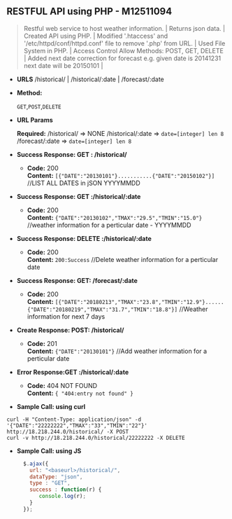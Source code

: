 **RESTFUL API using PHP - M12511094**
----
  >Restful web service to host weather information. |
  >Returns json data. |
  >Created API using PHP. |
  >Modified '.htaccess' and '/etc/httpd/conf/httpd.conf' file to remove '.php' from URL. |
  >Used File System in PHP. |
  >Access Control Allow Methods: POST, GET, DELETE  |
  >Added next date correction for forecast e.g. given date is 20141231 next date will be 20150101 |

* **URLS**
  <baseurl>/historical/ |
  <baseurl>/historical/:date |
  <baseurl>/forecast/:date 

* **Method:**

  `GET`,`POST`,`DELETE`
  
*  **URL Params**

   **Required:**
  <baseurl>/historical/ => NONE
  <baseurl>/historical/:date =>   `date=[integer] len 8`
  <baseurl>/forecast/:date =>   `date=[integer] len 8`

* **Success Response:  GET :  <baseurl>/historical/**
 	 * **Code:** 200 <br />
   	 **Content:** `[{"DATE":"20130101"}...........{"DATE":"20150102"}]`
	//LIST ALL DATES in jSON YYYYMMDD
* **Success Response:  GET :<baseurl>/historical/:date** 
 	 * **Code:** 200 <br />
   	 **Content:** `{"DATE":"20130102","TMAX":"29.5","TMIN":"15.0"}`
	//weather information for a perticular date - YYYYMMDD
* **Success Response:  DELETE :<baseurl>/historical/:date** 
 	 * **Code:** 200 <br />
   	 **Content:** `200:Success`
	//Delete weather information for a perticular date
* **Success Response:  GET:  <baseurl>/forecast/:date** 
 	 * **Code:** 200 <br />
   	 **Content:** `[{"DATE":"20180213","TMAX":"23.8","TMIN":"12.9"}......{"DATE":"20180219","TMAX":"31.7","TMIN":"18.8"}]`
	//Weather information for next 7 days

* **Create Response:  POST:  <baseurl>/historical/**
 	 * **Code:** 201 <br />
   	 **Content:** `{"DATE":"20130101"}`
	//Add weather information for a perticular date
 
* **Error Response:GET :<baseurl>/historical/:date**
   	 * **Code:** 404 NOT FOUND <br />
     	 **Content:** `{ "404:entry not found" }`


* **Sample Call: using curl**
 ```
curl -H "Content-Type: application/json" -d '{"DATE":"22222222","TMAX":"33","TMIN":"22"}' http://18.218.244.0/historical/ -X POST
curl -v http://18.218.244.0/historical/22222222 -X DELETE
  ```

* **Sample Call: using JS**

  ```javascript
    $.ajax({
      url: "<baseurl>/historical/",
      dataType: "json",
      type : "GET",
      success : function(r) {
         console.log(r);
      }
    });
  ```